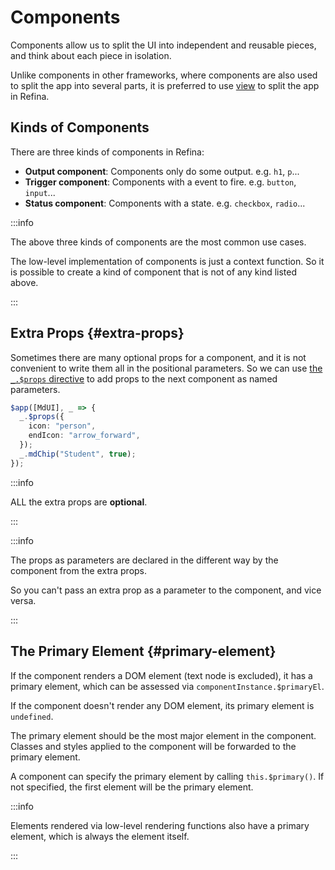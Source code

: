 # Components

Components allow us to split the UI into independent and reusable pieces, and think about each piece in isolation.

Unlike components in other frameworks, where components are also used to split the app into several parts, it is preferred to use [view](./view.md) to split the app in Refina.

## Kinds of Components

There are three kinds of components in Refina:

- **Output component**: Components only do some output. e.g. `h1`, `p`...
- **Trigger component**: Components with a event to fire. e.g. `button`, `input`...
- **Status component**: Components with a state. e.g. `checkbox`, `radio`...

:::info

The above three kinds of components are the most common use cases.

The low-level implementation of components is just a context function. So it is possible to create a kind of component that is not of any kind listed above.

:::

## Extra Props {#extra-props}

Sometimes there are many optional props for a component, and it is not convenient to write them all in the positional parameters. So we can use [the `_.$props` directive](../apis/directives.md#props) to add props to the next component as named parameters.

```ts
$app([MdUI], _ => {
  _.$props({
    icon: "person",
    endIcon: "arrow_forward",
  });
  _.mdChip("Student", true);
});
```

:::info

ALL the extra props are **optional**.

:::

:::info

The props as parameters are declared in the different way by the component from the extra props.

So you can't pass an extra prop as a parameter to the component, and vice versa.

:::

## The Primary Element {#primary-element}

If the component renders a DOM element (text node is excluded), it has a primary element, which can be assessed via `componentInstance.$primaryEl`.

If the component doesn't render any DOM element, its primary element is `undefined`.

The primary element should be the most major element in the component. Classes and styles applied to the component will be forwarded to the primary element.

A component can specify the primary element by calling `this.$primary()`. If not specified, the first element will be the primary element.

:::info

Elements rendered via low-level rendering functions also have a primary element, which is always the element itself.

:::
